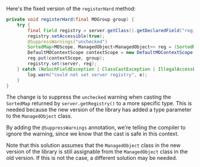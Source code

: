 Here's the fixed version of the `registerHard` method:

```java
private void registerHard(final MOGroup group) {
    try {
        final Field registry = server.getClass().getDeclaredField("registry");
        registry.setAccessible(true);
        @SuppressWarnings("unchecked")
        SortedMap<MOScope, ManagedObject<ManagedObject>> reg = (SortedMap<MOScope, ManagedObject<ManagedObject>>) server.getRegistry();
        DefaultMOContextScope contextScope = new DefaultMOContextScope(new OctetString(""), group.getScope());
        reg.put(contextScope, group);
        registry.set(server, reg);
    } catch (NoSuchFieldException | ClassCastException | IllegalAccessException e) {
        log.warn("could not set server registry", e);
    }
}
```

The change is to suppress the `unchecked` warning when casting the `SortedMap` returned by `server.getRegistry()` to a more specific type. This is needed because the new version of the library has added a type parameter to the `ManagedObject` class.

By adding the `@SuppressWarnings` annotation, we're telling the compiler to ignore the warning, since we know that the cast is safe in this context.

Note that this solution assumes that the `ManagedObject` class in the new version of the library is still assignable from the `ManagedObject` class in the old version. If this is not the case, a different solution may be needed.